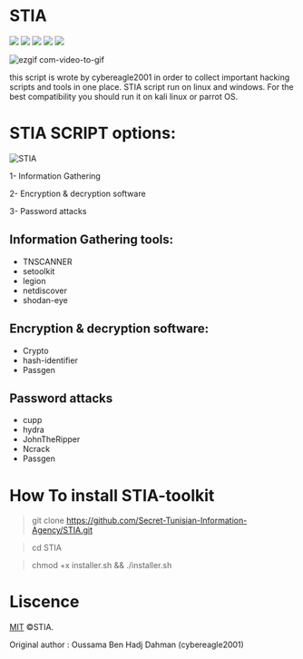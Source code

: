 # STIA

  <a target="_blank" href="LICENSE" title="License: MIT"><img src="https://img.shields.io/badge/License-MIT-blue.svg"></a>
  <a target="_blank" href="Version" title="Version"><img src="https://img.shields.io/badge/version-0.4-red"></a>
  <a target="_blank" href="Language" title="Language"><img src="https://img.shields.io/badge/language-python3-BLUE"></a>
  <a target="_blank" href="Language" title="Language"><img src="https://img.shields.io/badge/language-bash-GREEN"></a>
   <a target="_blank" href="LICENSE" title="License: MIT"><img src="https://img.shields.io/badge/OS-linux-red.svg"></a>
   
![ezgif com-video-to-gif](https://user-images.githubusercontent.com/63789665/80873462-37fddd80-8ca8-11ea-9255-b12bff7167bb.gif)

this script is wrote by cybereagle2001 in order to collect important hacking scripts and tools in one place.
STIA script run on linux and windows. For the best compatibility you should run it on kali linux or parrot OS.
# STIA SCRIPT options: 

![STIA](https://user-images.githubusercontent.com/63789665/150527452-9a8f872e-9f7b-4ad0-9825-c163c80caf50.png)




1- Information Gathering

2- Encryption & decryption software

3- Password attacks

## Information Gathering tools:

* TNSCANNER
* setoolkit
* legion
* netdiscover
* shodan-eye

## Encryption & decryption software:

* Crypto
* hash-identifier
* Passgen

## Password attacks

* cupp
* hydra
* JohnTheRipper
* Ncrack
* Passgen
# How To install STIA-toolkit

> git clone https://github.com/Secret-Tunisian-Information-Agency/STIA.git

> cd STIA

> chmod +x installer.sh && ./installer.sh


# Liscence 
[MIT](https://choosealicense.com/licenses/mit/) ©STIA.

Original author : Oussama Ben Hadj Dahman (cybereagle2001)
